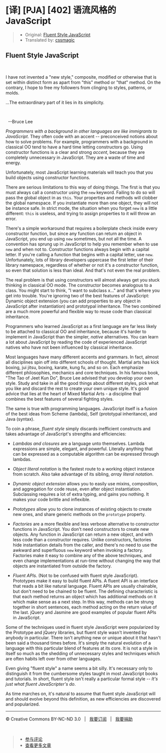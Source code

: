 # [译] [PJA] [402] 语流风格的 JavaScript

> * Original: [Fluent Style JavaScript](http://chimera.labs.oreilly.com/books/1234000000262/ch04.html#fluent_style_javascript)
> * Translated by: [cssmagic](https://github.com/cssmagic)

## Fluent Style JavaScript

&nbsp;

I have not invented a "new style," composite, modified or otherwise that is set within distinct form as apart from "this" method or "that" method. On the contrary, I hope to free my followers from clinging to styles, patterns, or molds.

...The extraordinary part of it lies in its simplicity.

&nbsp;

&nbsp;
\--Bruce Lee

_Programmers with a background in other languages are like immigrants to JavaScript_. They often code with an accent -- preconceived notions about how to solve problems. For example, programmers with a background in classical OO tend to have a hard time letting constructors go. Using constructor functions is a clear and strong _accent_, because they are completely unnecessary in JavaScript. They are a waste of time and energy.

Unfortunately, most JavaScript learning materials will teach you that you build objects using constructor functions.

There are serious limitations to this way of doing things. The first is that you must always call a constructor using the `new` keyword. Failing to do so will pass the global object in as `this`. Your properties and methods will clobber the global namespace. If you instantiate more than one object, they will not be instance safe. In strict mode, the situation when you forget `new` is a little different: `this` is useless, and trying to assign properties to it will throw an error.

There's a simple workaround that requires a boilerplate check inside every constructor function, but since any function can return an object in JavaScript, you end up using `new` sometimes, but not all the time. A convention has sprung up in JavaScript to help you remember when to use `new` and when not to. Constructor functions always begin with a capital letter. If you're calling a function that begins with a capital letter, use `new`. Unfortunately, lots of library developers uppercase the first letter of their library namespace, regardless of whether or not it's a constructor function, so even that solution is less than ideal. And that's not even the real problem.

The real problem is that using constructors will almost always get you stuck thinking in classical OO mode. The constructor becomes analogous to a class. You might start to think, "I want to subclass x..." and that's where you get into trouble. You're ignoring two of the best features of JavaScript: Dynamic object extension (you can add properties to any object in JavaScript after instantiation) and prototypal inheritance. The two combined are a much more powerful and flexible way to reuse code than classical inheritance.

Programmers who learned JavaScript as a first language are far less likely to be attached to classical OO and inheritance, because it's harder to implement in JavaScript than the simpler, _native_ alternatives. You can learn a lot about JavaScript by reading the code of experienced JavaScript natives who have not been influenced by classical inheritance.

Most languages have many different accents and grammars. In fact, almost all disciplines spin off into different schools of thought. Martial arts has kick boxing, jui jitsu, boxing, karate, kung fu, and so on. Each emphasize different philosophies, mechanics and core techniques. In his famous book, "The Tao of Jeet Kun Do", Bruce Lee advised that you develop your own style. Study and take in all the good things about different styles, pick what you like and discard the rest to create your own unique style. It's good advice that lies at the heart of Mixed Martial Arts - a discipline that combines the best features of several fighting styles.

The same is true with programming languages. JavaScript itself is a fusion of the best ideas from Scheme (lambda), Self (prototypal inheritance), and Java (syntax).

To coin a phrase, _fluent style_ simply discards inefficient constructs and takes advantage of JavaScript's strengths and efficiencies:

  * _Lambdas and closures_ are a language unto themselves. Lambda expressions are simple, elegant, and powerful. Literally anything that can be expressed as a computable algorithm can be expressed through lambdas.

  * _Object literal notation_ is the fastest route to a working object instance from scratch. Also take advantage of its sibling, _array literal notation_.

  * _Dynamic object extension_ allows you to easily use mixins, composition, and aggregation for code reuse, even after object instantiation. Subclassing requires a lot of extra typing, and gains you nothing. It makes your code brittle and inflexible.

  * _Prototypes_ allow you to clone instances of existing objects to create new ones, and share generic methods on the `prototype` property.

  * _Factories_ are a more flexible and less verbose alternative to constructor functions in JavaScript. You don't need constructors to create new objects. Any function in JavaScript can return a new object, and with less code than a constructor requires. Unlike constructors, factories hide instantiation details from the caller, and there's no need to use the awkward and superfluous `new` keyword when invoking a factory. Factories make it easy to combine any of the above techniques, and even change implementations at run-time without changing the way that objects are instantiated from outside the factory.

  * _Fluent APIs_. (Not to be confused with fluent style JavaScript). Prototypes make it easy to build fluent APIs. A fluent API is an interface that reads a bit like natural language. Fluent APIs are usually chainable, but don't need to be chained to be fluent. The defining characteristic is that each method returns an object which has additional methods on it which make sense as a next step. In this way, methods can be strung together in short sentences, each method acting on the return value of the last. jQuery and Jasmine are good examples of popular fluent APIs in JavaScript.

Some of the techniques used in fluent style JavaScript were popularized by the Prototype and jQuery libraries, but fluent style wasn't invented by anybody in particular. There isn't anything new or unique about it that hasn't been said a thousand times before. It's simply the natural evolution of a language with this particular blend of features at its core. It is not a style in itself so much as the shedding of unnecessary styles and techniques which are often habits left over from other languages.

Even giving "fluent style" a name seems a bit silly. It's necessary only to distinguish it from the cumbersome styles taught in most JavaScript books and tutorials. In short, fluent style isn't really a particular formal style -- _It's just what fluent JavaScripter's do_.

As time marches on, it's natural to assume that fluent style JavaScript will and should evolve beyond this definition, as new efficiencies are discovered and popularized.

***

&copy; Creative Commons BY-NC-ND 3.0 &nbsp; | &nbsp; [我要订阅](http://www.cssmagic.net/blog/subscribe) &nbsp; | &nbsp; [我要捐助](http://www.cssmagic.net/blog/donate)

&nbsp;
> * [参与评论](https://github.com/cssmagic/blog/issues/XXXXXXXXXX)
> * [查看更多文章](https://github.com/cssmagic/blog/issues?state=open)
